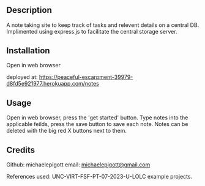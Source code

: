 # <notetakerproject>

## Description

A note taking site to keep track of tasks and relevent details on a central DB.  Implimented using express.js to facilitate the central storage server.  

## Installation
Open in web browser

deployed at: https://peaceful-escarpment-39979-d8fd5e921977.herokuapp.com/notes
## Usage

Open in web browser, press the 'get started' button.  Type notes into the applicable feilds, press the save button to save each note. Notes can be deleted with the big red X buttons next to them. 

## Credits

Github: michaelepigott
email: michaelepigott@gmail.com

References used: UNC-VIRT-FSF-PT-07-2023-U-LOLC example projects.
